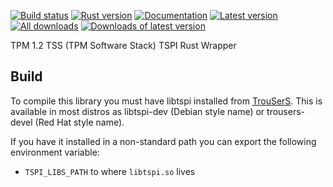 [![Build status](https://gitlab.com/starlab-io/tss-tspi/badges/master/pipeline.svg)](https://gitlab.com/starlab-io/tss-tspi/commits/master)
[![Rust version]( https://img.shields.io/badge/rust-1.15+-blue.svg)]()
[![Documentation](https://docs.rs/tss-tspi/badge.svg)](https://docs.rs/tss-tspi)
[![Latest version](https://img.shields.io/crates/v/tss-tspi.svg)](https://crates.io/crates/tss-tspi)
[![All downloads](https://img.shields.io/crates/d/tss-tspi.svg)](https://crates.io/crates/tss-tspi)
[![Downloads of latest version](https://img.shields.io/crates/dv/tss-tspi.svg)](https://crates.io/crates/tss-tspi)

TPM 1.2 TSS (TPM Software Stack) TSPI Rust Wrapper

## Build

To compile this library you must have libtspi installed from [TrouSerS](http://trousers.sourceforge.net/).
This is available in most distros as libtspi-dev (Debian style name) or trousers-devel (Red Hat style name).

If you have it installed in a non-standard path you can export the following environment variable:

* `TSPI_LIBS_PATH` to where `libtspi.so` lives
